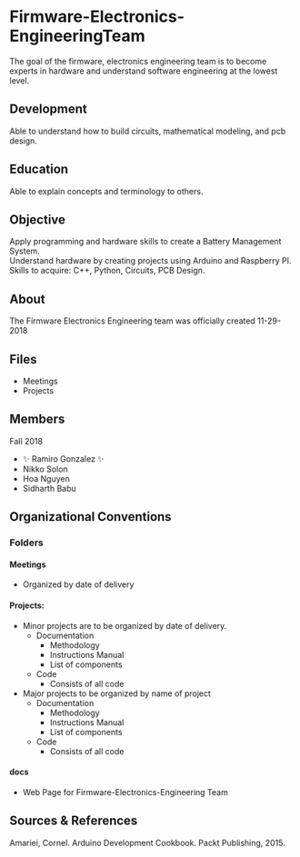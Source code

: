 # Firmware-Electronics-EngineeringTeam
The goal of the firmware, electronics engineering team is to become experts in hardware and understand software engineering at the lowest level. 
## Development 
Able to understand how to build circuits, mathematical modeling, and pcb design. 
## Education
Able to explain concepts and terminology to others. 
## Objective 
Apply programming and hardware skills to create a Battery Management System. <br> 
Understand hardware by creating projects using Arduino and Raspberry PI. <br> 
Skills to acquire: C++, Python, Circuits, PCB Design. 
## About
The Firmware Electronics Engineering team was officially created 11-29-2018
## Files 
- Meetings 
- Projects
## Members 
Fall 2018 
- :sparkles: Ramiro Gonzalez :sparkles:
- Nikko Solon 
- Hoa Nguyen 
- Sidharth Babu
## Organizational Conventions 
### Folders 
#### Meetings 
- Organized by date of delivery
#### Projects: 
- Minor projects are to be organized by date of delivery. 
  * Documentation
    - Methodology
    - Instructions Manual 
    - List of components 
  * Code  
    - Consists of all code  
- Major projects to be organized by name of project 
  * Documentation
    - Methodology
    - Instructions Manual 
    - List of components 
  * Code  
    - Consists of all code   
#### docs
- Web Page for Firmware-Electronics-Engineering Team 
## Sources & References 
Amariei, Cornel. Arduino Development Cookbook. Packt Publishing, 2015.
